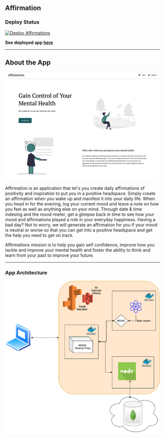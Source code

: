 ## Affirmation

### Deploy Status

[![Deploy Affirmations](https://github.com/TannerBarcelos/Affirmation/actions/workflows/deploy.yaml/badge.svg?branch=main)](https://github.com/TannerBarcelos/Affirmation/actions/workflows/deploy.yaml)

**See deployed app [here](https://www.affirmations.life/)**

<hr>

## About the App

![Architecture](./frontend/src/assets/images/readme_img.png)

Affirmation is an application that let's you create daily affirmations of positivity and inspiration to put you in a positive headspace. Simply create an affirmation when you wake up and manifest it into your daily life. When you head in for the evening, log your current mood and leave a note on how you feel as well as anything else on your mind. Through date & time indexing and the mood-meter, get a glimpse back in time to see how your mood and affirmations played a role in your everyday happiness. Having a bad day? Not to worry, we will generate an affirmation for you if your mood is neutral or worse so that you can get into a positive headspace and get the help you need to get on track.

Affirmations mission is to help you gain self confidence, improve how you tackle and improve your mental health and foster the ability to think and learn from your past to improve your future.

<hr>

### App Architecture

![Architecture](https://github.com/TannerBarcelos/Affirmation/blob/main/AffirmationsArchitecture.drawio.png)
